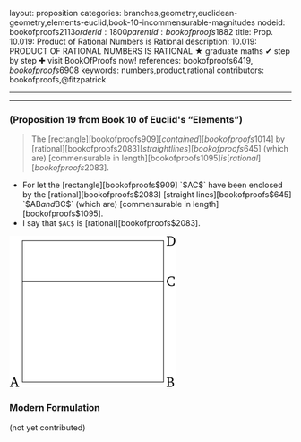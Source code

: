 layout: proposition
categories: branches,geometry,euclidean-geometry,elements-euclid,book-10-incommensurable-magnitudes
nodeid: bookofproofs$2113
orderid: 1800
parentid: bookofproofs$1882
title: Prop. 10.019: Product of Rational Numbers is Rational
description: 10.019: PRODUCT OF RATIONAL NUMBERS IS RATIONAL &#9733; graduate maths &#10004; step by step &#10010; visit BookOfProofs now!
references: bookofproofs$6419,bookofproofs$6908
keywords: numbers,product,rational
contributors: bookofproofs,@fitzpatrick

---


---

### (Proposition 19 from Book 10 of Euclid's “Elements”)

> The [rectangle][bookofproofs$909] [contained][bookofproofs$1014] by [rational][bookofproofs$2083] [straight lines][bookofproofs$645] (which are) [commensurable in length][bookofproofs$1095] is [rational][bookofproofs$2083].
* For let the [rectangle][bookofproofs$909] `$AC$` have been enclosed by the [rational][bookofproofs$2083] [straight lines][bookofproofs$645] `$AB$` and `$BC$` (which are) [commensurable in length][bookofproofs$1095].
* I say that `$AC$` is [rational][bookofproofs$2083].

![fig019e](https://github.com/bookofproofs/bookofproofs.github.io/blob/main/_sources/_assets/images/euclid/Book10/fig019e.png?raw=true)



### Modern Formulation

(not yet contributed)
